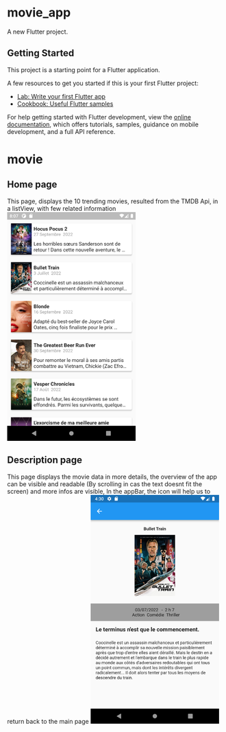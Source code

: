 # movie_app

A new Flutter project.

## Getting Started

This project is a starting point for a Flutter application.

A few resources to get you started if this is your first Flutter project:

- [Lab: Write your first Flutter app](https://docs.flutter.dev/get-started/codelab)
- [Cookbook: Useful Flutter samples](https://docs.flutter.dev/cookbook)

For help getting started with Flutter development, view the
[online documentation](https://docs.flutter.dev/), which offers tutorials,
samples, guidance on mobile development, and a full API reference.
# movie


## Home page
This page, displays the 10 trending movies, resulted from the TMDB Api, in a listView, with few related information
<img alt="Home page screenshot" src="flutter_01.png" width="300"/>


## Description page
This page displays the movie data in more details, the overview of the app can be visible and readable (By scrolling in cas the text doesnt fit the screen) and more infos are visible,
In the appBar, the icon will help us to return back to the main page
<img alt="Home page screenshot" src="flutter_02.png" width="300"/>



